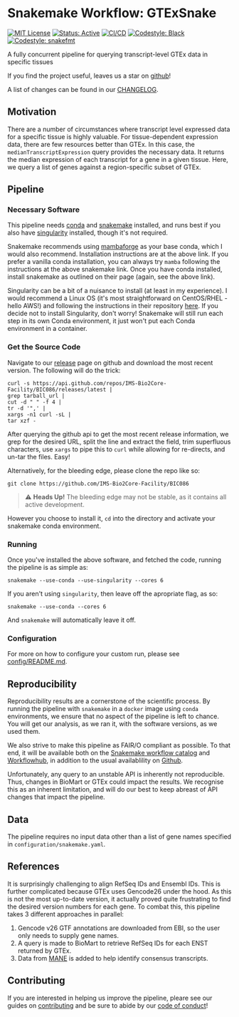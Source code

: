 # Snakemake Workflow: GTExSnake

[![MIT License](https://img.shields.io/badge/License-MIT-blue.svg)](https://opensource.org/licenses/MIT)
[![Status: Active](https://www.repostatus.org/badges/latest/active.svg)](https://www.repostatus.org/#active)
[![CI/CD](https://github.com/IMS-Bio2Core-Facility/GTExQuery/actions/workflows/cicd.yml/badge.svg)](https://github.com/IMS-Bio2Core-Facility/GTExSnake/actions/workflows/cicd.yml)
[![Codestyle: Black](https://img.shields.io/badge/code%20style-black-000000.svg)](https://github.com/psf/black)
[![Codestyle: snakefmt](https://img.shields.io/badge/code%20style-snakefmt-000000.svg)](https://github.com/snakemake/snakefmt)

A fully concurrent pipeline for querying transcript-level GTEx data in specific tissues

If you find the project useful,
leaves us a star on [github][stars]!

A list of changes can be found in our [CHANGELOG](./CHANGELOG.md).

## Motivation

There are a number of circumstances where transcript level expressed data for a
specific tissue is highly valuable.
For tissue-dependent expression data,
there are few resources better than GTEx.
In this case, the `medianTranscriptExpression` query provides the necessary data.
It returns the median expression of each transcript for a gene in a given tissue.
Here, we query a list of genes against a region-specific subset of GTEx.

## Pipeline

### Necessary Software

This pipeline needs [conda][conda]
and [snakemake][snakemake]
installed,
and runs best if you also have [singularity][singularity]
installed,
though it's not required.

Snakemake recommends using [mambaforge][mambaforge]
as your base conda,
which I would also recommend.
Installation instructions are at the above link.
If you prefer a vanilla conda installation,
you can always try `mamba` following the instructions at the above snakemake link.
Once you have conda installed,
install snakemake as outlined on their page
(again, see the above link).

Singularity can be a bit of a nuisance to install
(at least in my experience).
I would recommend a Linux OS
(it's most straightforward on CentOS/RHEL  - hello AWS!)
and following the instructions in their repository
[here][sing_install].
If you decide not to install Singularity,
don't worry!
Snakemake will still run each step in its own Conda environment,
it just won't put each Conda environment in a container.

### Get the Source Code

Navigate to our [release][releases]
page on github and download the most recent version.
The following will do the trick:

```shell
curl -s https://api.github.com/repos/IMS-Bio2Core-Facility/BIC086/releases/latest |
grep tarball_url |
cut -d " " -f 4 |
tr -d '",' |
xargs -n1 curl -sL |
tar xzf -
```

After querying the github api to get the most recent release information,
we grep for the desired URL,
split the line and extract the field,
trim superfluous characters,
use `xargs` to pipe this to `curl` while allowing for re-directs,
and un-tar the files.
Easy!

Alternatively,
for the bleeding edge,
please clone the repo like so:

```shell
git clone https://github.com/IMS-Bio2Core-Facility/BIC086
```

> :warning: **Heads Up!**
> The bleeding edge may not be stable,
> as it contains all active development.

However you choose to install it,
`cd` into the directory and activate your snakemake conda environment.

### Running

Once you've installed the above software,
and fetched the code,
running the pipeline is as simple as:

```shell
snakemake --use-conda --use-singularity --cores 6
```

If you aren't using `singularity`,
then leave off the apropriate flag, as so:

```shell
snakemake --use-conda --cores 6
```

And `snakemake` will automatically leave it off.

### Configuration

For more on how to configure your custom run,
please see [config/README.md](./config/README.md).

## Reproducibility

Reproducibility results are a cornerstone of the scientific process.
By running the pipeline with `snakemake` in a `docker` image using `conda` environments,
we ensure that no aspect of the pipeline is left to chance.
You will get our analysis,
as we ran it,
with the software versions,
as we used them.

We also strive to make this pipeline as FAIR/O compliant as possible.
To that end,
it will be available both on the [Snakemake workflow catalog][snake_catalog]
and [Workflowhub][workflowhub],
in addition to the usual availablility on [Github][repo].

Unfortunately,
any query to an unstable API is inherently not reproducible.
Thus,
changes in BioMart or GTEx could impact the results.
We recognise this as an inherent limitation,
and will do our best to keep abreast of API changes that impact the pipeline.

## Data

The pipeline requires no input data other than a list of gene names specified in
`configuration/snakemake.yaml`.

## References

It is surprisingly challenging to align RefSeq IDs and Ensembl IDs.
This is further complicated because GTEx uses Gencode26 under the hood.
As this is not the most up-to-date version,
it actually proved quite frustrating to find the desired version numbers for each gene.
To combat this,
this pipeline takes 3 different approaches in parallel:

1. Gencode v26 GTF annotations are downloaded from EBI,
   so the user only needs to supply gene names.
1. A query is made to BioMart to retrieve RefSeq IDs for each ENST returned by GTEx.
1. Data from [MANE][mane] is added to help identify consensus transcripts.

## Contributing

If you are interested in helping us improve the pipeline,
pleare see our guides on [contributing](./CONTRIBUTING.md)
and be sure to abide by our [code of conduct](./CODE_OF_CONDUCT.md)!

[stars]: https://github.com/IMS-Bio2Core-Facility/GTExSnake/stargazers "Stargazers"
[conda]: https://docs.conda.io/en/latest/ "Conda"
[snakemake]: https://snakemake.readthedocs.io/en/stable/getting_started/installation.html "Snakemake"
[singularity]: https://sylabs.io/singularity/ "Singularity"
[mambaforge]: https://github.com/conda-forge/miniforge#mambaforge "Mambaforge"
[sing_install]: https://github.com/sylabs/singularity/blob/master/INSTALL.md "Singularity Install"
[releases]: https://github.com/IMS-Bio2Core-Facility/GTExSnake/releases "GTExSnake Releases"
[snake_catalog]: HOLDING
[workflowhub]: HOLDING
[repo]: https://github.com/IMS-Bio2Core-Facility/GTExSnake "GTExSnake Repository"
[MANE]: https://www.ncbi.nlm.nih.gov/refseq/MANE/ "MANE"
